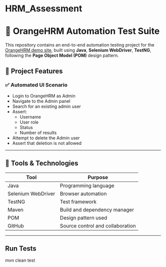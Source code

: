 # HRM_Assessment
# 🧪 OrangeHRM Automation Test Suite

This repository contains an end-to-end automation testing project for the [OrangeHRM demo site](https://opensource-demo.orangehrmlive.com), built using **Java**, **Selenium WebDriver**, **TestNG**, following the **Page Object Model (POM)** design pattern.

## 📌 Project Features

### ✅ Automated UI Scenario
- Login to OrangeHRM as Admin
- Navigate to the Admin panel
- Search for an existing admin user
- Assert:
  - Username
  - User role
  - Status
  - Number of results
- Attempt to delete the Admin user
- Assert that deletion is not allowed


---

## 🧰 Tools & Technologies

| Tool            | Purpose                       |
|-----------------|-------------------------------|
| Java            | Programming language          |
| Selenium WebDriver | Browser automation         |
| TestNG          | Test framework                |
| Maven           | Build and dependency manager  |
| POM             | Design pattern used           |
| GitHub          | Source control and collaboration |

---

## Run  Tests
mvn clean test
